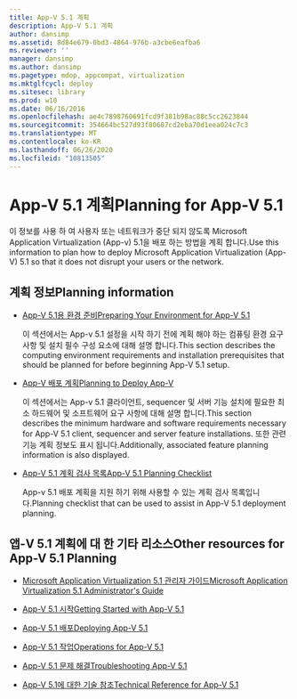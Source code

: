 ```yaml
---
title: App-V 5.1 계획
description: App-V 5.1 계획
author: dansimp
ms.assetid: 8d84e679-0bd3-4864-976b-a3cbe6eafba6
ms.reviewer: ''
manager: dansimp
ms.author: dansimp
ms.pagetype: mdop, appcompat, virtualization
ms.mktglfcycl: deploy
ms.sitesec: library
ms.prod: w10
ms.date: 06/16/2016
ms.openlocfilehash: ae4c7898760691fcd9f381b98ac88c5cc2623844
ms.sourcegitcommit: 354664bc527d93f80687cd2eba70d1eea024c7c3
ms.translationtype: MT
ms.contentlocale: ko-KR
ms.lasthandoff: 06/26/2020
ms.locfileid: "10813505"
---
```

# <span data-ttu-id="78f62-103">App-V 5.1 계획</span><span class="sxs-lookup"><span data-stu-id="78f62-103">Planning for App-V 5.1</span></span>


<span data-ttu-id="78f62-104">이 정보를 사용 하 여 사용자 또는 네트워크가 중단 되지 않도록 Microsoft Application Virtualization (App-v) 5.1을 배포 하는 방법을 계획 합니다.</span><span class="sxs-lookup"><span data-stu-id="78f62-104">Use this information to plan how to deploy Microsoft Application Virtualization (App-V) 5.1 so that it does not disrupt your users or the network.</span></span>

## <span data-ttu-id="78f62-105">계획 정보</span><span class="sxs-lookup"><span data-stu-id="78f62-105">Planning information</span></span>


-   [<span data-ttu-id="78f62-106">App-V 5.1용 환경 준비</span><span class="sxs-lookup"><span data-stu-id="78f62-106">Preparing Your Environment for App-V 5.1</span></span>](preparing-your-environment-for-app-v-51.md)

    <span data-ttu-id="78f62-107">이 섹션에서는 App-v 5.1 설정을 시작 하기 전에 계획 해야 하는 컴퓨팅 환경 요구 사항 및 설치 필수 구성 요소에 대해 설명 합니다.</span><span class="sxs-lookup"><span data-stu-id="78f62-107">This section describes the computing environment requirements and installation prerequisites that should be planned for before beginning App-V 5.1 setup.</span></span>

-   [<span data-ttu-id="78f62-108">App-V 배포 계획</span><span class="sxs-lookup"><span data-stu-id="78f62-108">Planning to Deploy App-V</span></span>](planning-to-deploy-app-v51.md)

    <span data-ttu-id="78f62-109">이 섹션에서는 App-v 5.1 클라이언트, sequencer 및 서버 기능 설치에 필요한 최소 하드웨어 및 소프트웨어 요구 사항에 대해 설명 합니다.</span><span class="sxs-lookup"><span data-stu-id="78f62-109">This section describes the minimum hardware and software requirements necessary for App-V 5.1 client, sequencer and server feature installations.</span></span> <span data-ttu-id="78f62-110">또한 관련 기능 계획 정보도 표시 됩니다.</span><span class="sxs-lookup"><span data-stu-id="78f62-110">Additionally, associated feature planning information is also displayed.</span></span>

-   [<span data-ttu-id="78f62-111">App-V 5.1 계획 검사 목록</span><span class="sxs-lookup"><span data-stu-id="78f62-111">App-V 5.1 Planning Checklist</span></span>](app-v-51-planning-checklist.md)

    <span data-ttu-id="78f62-112">App-v 5.1 배포 계획을 지원 하기 위해 사용할 수 있는 계획 검사 목록입니다.</span><span class="sxs-lookup"><span data-stu-id="78f62-112">Planning checklist that can be used to assist in App-V 5.1 deployment planning.</span></span>






## <a href="" id="other-resources-for-app-v-5-1-planning-"></a><span data-ttu-id="78f62-113">앱-V 5.1 계획에 대 한 기타 리소스</span><span class="sxs-lookup"><span data-stu-id="78f62-113">Other resources for App-V 5.1 Planning</span></span>


-   [<span data-ttu-id="78f62-114">Microsoft Application Virtualization 5.1 관리자 가이드</span><span class="sxs-lookup"><span data-stu-id="78f62-114">Microsoft Application Virtualization 5.1 Administrator's Guide</span></span>](microsoft-application-virtualization-51-administrators-guide.md)

-   [<span data-ttu-id="78f62-115">App-V 5.1 시작</span><span class="sxs-lookup"><span data-stu-id="78f62-115">Getting Started with App-V 5.1</span></span>](getting-started-with-app-v-51.md)

-   [<span data-ttu-id="78f62-116">App-V 5.1 배포</span><span class="sxs-lookup"><span data-stu-id="78f62-116">Deploying App-V 5.1</span></span>](deploying-app-v-51.md)

-   [<span data-ttu-id="78f62-117">App-V 5.1 작업</span><span class="sxs-lookup"><span data-stu-id="78f62-117">Operations for App-V 5.1</span></span>](operations-for-app-v-51.md)

-   [<span data-ttu-id="78f62-118">App-V 5.1 문제 해결</span><span class="sxs-lookup"><span data-stu-id="78f62-118">Troubleshooting App-V 5.1</span></span>](troubleshooting-app-v-51.md)

-   [<span data-ttu-id="78f62-119">App-V 5.1에 대한 기술 참조</span><span class="sxs-lookup"><span data-stu-id="78f62-119">Technical Reference for App-V 5.1</span></span>](technical-reference-for-app-v-51.md)

 

 





